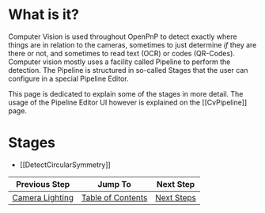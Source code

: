 # What is it?

Computer Vision is used throughout OpenPnP to detect exactly where things are in relation to the cameras, sometimes to just determine _if_ they are there or not, and sometimes to read text (OCR) or codes (QR-Codes). Computer vision mostly uses a facility called Pipeline to perform the detection. The Pipeline is structured in so-called Stages that the user can configure in a special Pipeline Editor. 

This page is dedicated to explain some of the stages in more detail. The usage of the Pipeline Editor UI however is explained on the [[CvPipeline]] page.

# Stages

* [[DetectCircularSymmetry]]


| Previous Step                 | Jump To                 | Next Step                                   |
| ----------------------------- | ----------------------- | ------------------------------------------- |
| [Camera Lighting](https://github.com/openpnp/openpnp/wiki/Setup-and-Calibration%3A-Camera-Lighting) | [Table of Contents](https://github.com/openpnp/openpnp/wiki/Setup-and-Calibration) | [Next Steps](https://github.com/openpnp/openpnp/wiki/Setup-and-Calibration%3A-Next-Steps) |